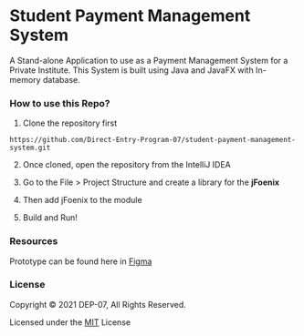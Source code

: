 # Student Payment Management System

A Stand-alone Application to use as a Payment Management System for a Private Institute.
This System is built using Java and JavaFX with In-memory database.

### How to use this Repo?

1. Clone the repository first

``https://github.com/Direct-Entry-Program-07/student-payment-management-system.git``

2. Once cloned, open the repository from the IntelliJ IDEA

3. Go to the File > Project Structure and create a library for the **jFoenix**

4. Then add jFoenix to the module

5. Build and Run!

### Resources

Prototype can be found here in [Figma](https://www.figma.com/file/qfhPahDQcox7aLADWz6Hdi/Assignment2_Prototype?node-id=0%3A1)

### License

Copyright &copy; 2021 DEP-07, All Rights Reserved.

Licensed under the [MIT](LICENSE) License

